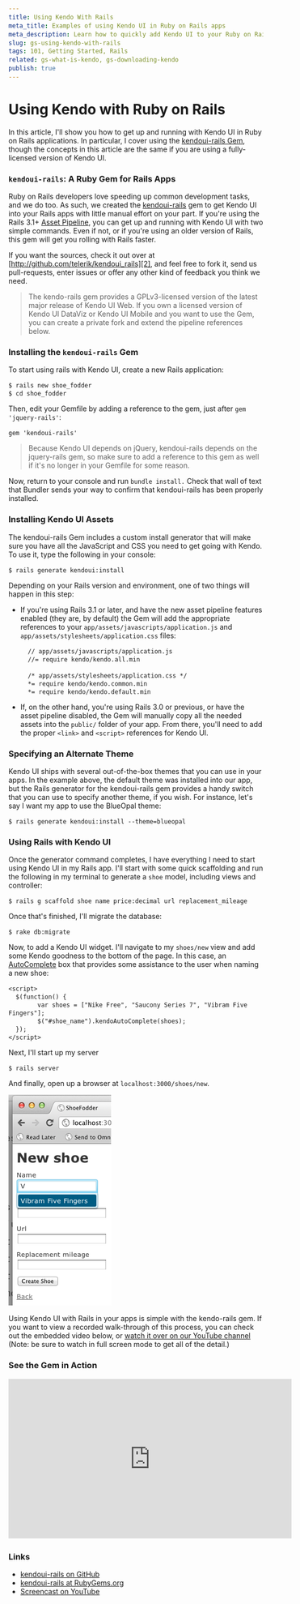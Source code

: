 ```yaml
---
title: Using Kendo With Rails
meta_title: Examples of using Kendo UI in Ruby on Rails apps
meta_description: Learn how to quickly add Kendo UI to your Ruby on Rails application with the kendoui-rails Gem.
slug: gs-using-kendo-with-rails
tags: 101, Getting Started, Rails
related: gs-what-is-kendo, gs-downloading-kendo
publish: true
---
```


# Using Kendo with Ruby on Rails

In this article, I'll show you how to get up and running with Kendo UI in Ruby on Rails applications. In particular, I cover using the [kendoui-rails Gem][1], though the concepts in this article are the same if you are using a fully-licensed version of Kendo UI.

### `kendoui-rails`: A Ruby Gem for Rails Apps

Ruby on Rails developers love speeding up common development tasks, and we do too. As such, we created the [kendoui-rails][1] gem to get Kendo UI into your Rails apps with little manual effort on your part. If you're using the Rails 3.1+ [Asset Pipeline][4], you can get up and running with Kendo UI with two simple commands. Even if not, or if you're using an older version of Rails, this gem will get you rolling with Rails faster.

If you want the sources, check it out over at [http://github.com/telerik/kendoui_rails][2], and feel free to fork it, send us pull-requests, enter issues or offer any other kind of feedback you think we need. 

> The kendo-rails gem provides a GPLv3-licensed version of the latest major release of Kendo UI Web. If you own a licensed version of Kendo UI DataViz or Kendo UI Mobile and you want to use the Gem, you can create a private fork and extend the pipeline references below.

### Installing the `kendoui-rails` Gem

To start using rails with Kendo UI, create a new Rails application:

	$ rails new shoe_fodder
 	$ cd shoe_fodder

Then, edit your Gemfile by adding a reference to the gem, just after `gem 'jquery-rails'`:

	gem 'kendoui-rails'

> Because Kendo UI depends on jQuery, kendoui-rails depends on the jquery-rails gem, so make sure to add a reference to this gem as well if it's no longer in your Gemfile for some reason.

Now, return to your console and run `bundle install.` Check that wall of text that Bundler sends your way to confirm that kendoui-rails has been properly installed.

### Installing Kendo UI Assets

The kendoui-rails Gem includes a custom install generator that will make sure you have all the JavaScript and CSS you need to get going with Kendo. To use it, type the following in your console:

	$ rails generate kendoui:install

Depending on your Rails version and environment, one of two things will happen in this step: 

* If you're using Rails 3.1 or later, and have the new asset pipeline features enabled (they are, by default) the Gem will add the appropriate references to your `app/assets/javascripts/application.js` and `app/assets/stylesheets/application.css` files:

		// app/assets/javascripts/application.js
		//= require kendo/kendo.all.min

		/* app/assets/stylesheets/application.css */
		*= require kendo/kendo.common.min
		*= require kendo/kendo.default.min

* If, on the other hand, you're using Rails 3.0 or previous, or have the asset pipeline disabled, the Gem will manually copy all the needed assets into the `public/` folder of your app. From there, you'll need to add the proper `<link>` and `<script>` references for Kendo UI.

### Specifying an Alternate Theme

Kendo UI ships with several out-of-the-box themes that you can use in your apps. In the example above, the default theme was installed into our app, but the Rails generator for the kendoui-rails gem provides a handy switch that you can use to specify another theme, if you wish. For instance, let's say I want my app to use the BlueOpal theme:

	$ rails generate kendoui:install --theme=blueopal

### Using Rails with Kendo UI

Once the generator command completes, I have everything I need to start using Kendo UI in my Rails app. I'll start with some quick scaffolding and run the following in my terminal to generate a `shoe` model, including views and controller:

	$ rails g scaffold shoe name price:decimal url replacement_mileage

Once that's finished, I'll migrate the database:

	$ rake db:migrate

Now, to add a Kendo UI widget. I'll navigate to my `shoes/new` view and add some Kendo goodness to the bottom of the page. In this case, an [AutoComplete][5] box that provides some assistance to the user when naming a new shoe:

	<script>
      $(function() {
      		var shoes = ["Nike Free", "Saucony Series 7", "Vibram Five Fingers"];
            $("#shoe_name").kendoAutoComplete(shoes);
      });
    </script>

Next, I'll start up my server

	$ rails server

And finally, open up a browser at `localhost:3000/shoes/new`. 

 ![Kendo UI and Rails in Action](images/shoefodder.png)

Using Kendo UI with Rails in your apps is simple with the kendo-rails gem. If you want to view a recorded walk-through of this process, you can check out the embedded video below, or [watch it over on our YouTube channel][3] (Note: be sure to watch in full screen mode to get all of the detail.)

### See the Gem in Action

<iframe width="560" height="315" src="http://www.youtube.com/embed/7_KlxiCMQe8" frameborder="0"></iframe>

### Links

* [kendoui-rails on GitHub][2]
* [kendoui-rails at RubyGems.org][1]
* [Screencast on YouTube][3]

[1]: https://rubygems.org/gems/kendoui-rails "kendoui-rails Gem"
[2]: https://github.com/telerik/kendoui_rails "kendoui_rails on GitHub"
[3]: http://www.youtube.com/watch?v=7_KlxiCMQe8 "Demo of the kendoui-rails Gem on YouTube"
[4]: http://guides.rubyonrails.org/asset_pipeline.html "Rails 3.1 Asset Pipeline"
[5]: /api/web/autocomplete "AutoComplete Reference" 
